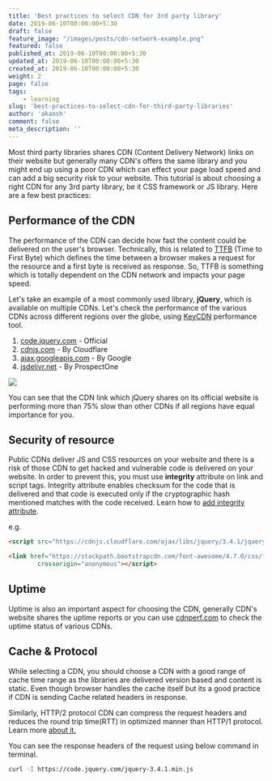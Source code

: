 ```yaml
---
title: 'Best practices to select CDN for 3rd party library'
date: 2019-06-10T00:00:00+5:30
draft: false
feature_image: "/images/posts/cdn-network-example.png"
featured: false
published_at: 2019-06-10T00:00:00+5:30
updated_at: 2019-06-10T00:00:00+5:30
created_at: 2019-06-10T00:00:00+5:30
weight: 2
page: false
tags: 
    - learning
slug: 'best-practices-to-select-cdn-for-third-party-libraries'
author: 'akansh'
comment: false
meta_description: ''
---
```


Most third party libraries shares CDN (Content Delivery Network) links on their website but generally many CDN's offers the same library and you might end up using a poor CDN which can effect your page load speed and can add a big security risk to your website. This tutorial is about choosing a right CDN for any 3rd party library, be it CSS framework or JS library. Here are a few best practices: 

## Performance of the CDN
The performance of the CDN can decide how fast the content could be delivered on the user's browser. Technically, this is related to [TTFB](https://en.wikipedia.org/wiki/Time_to_first_byte) (Time to First Byte) which defines the time between a browser makes a request for the resource and a first byte is received as response. So, TTFB is something which is totally dependent on the CDN network and impacts your page speed. 

Let's take an example of a most commonly used library, **jQuery**, which is available on multiple CDNs. Let's check the performance of the various CDNs across different regions over the globe, using [KeyCDN](https://tools.keycdn.com/performance) performance tool.

1. [code.jquery.com](https://code.jquery.com/jquery-3.4.1.min.js) - Official
2. [cdnjs.com](https://cdnjs.cloudflare.com/ajax/libs/jquery/3.4.1/jquery.min.js) - By Cloudflare
3. [ajax.googleapis.com](https://ajax.googleapis.com/ajax/libs/jquery/3.4.1/jquery.min.js) - By Google
4. [jsdelivr.net](https://cdn.jsdelivr.net/npm/jquery@3.4.1/dist/jquery.min.js) - By ProspectOne

![](/images/posts/cdn-ttfb-comparison.jpg)

You can see that the CDN link which jQuery shares on its official website is performing more than 75% slow than other CDNs if all regions have equal importance for you.

## Security of resource

Public CDNs deliver JS and CSS resources on your website and there is a risk of those CDN to get hacked and vulnerable code is delivered on your website. In order to prevent this, you must use **integrity** attribute on link and script tags. Integrity attribute enables checksum for the code that is delivered and that code is executed only if the cryptographic hash mentioned matches with the code received. Learn how to [add integrity attribute](https://developer.mozilla.org/en-US/docs/Web/Security/Subresource_Integrity#Using_Subresource_Integrity). 

e.g.
```html
<script src="https://cdnjs.cloudflare.com/ajax/libs/jquery/3.4.1/jquery.min.js" integrity="sha384-vk5WoKIaW/vJyUAd9n/wmopsmNhiy+L2Z+SBxGYnUkunIxVxAv/UtMOhba/xskxh"   		crossorigin="anonymous"></link>
```

```html
<link href="https://stackpath.bootstrapcdn.com/font-awesome/4.7.0/css/font-awesome.min.css" integrity="sha384-vk5WoKIaW/vJyUAd9n/wmopsmNhiy+L2Z+SBxGYnUkunIxVxAv/UtMOhba/xskxh"
        crossorigin="anonymous"></script>
```


## Uptime
Uptime is also an important aspect for choosing the CDN, generally CDN's website shares the uptime reports or you can use [cdnperf.com](https://www.cdnperf.com/#!rum) to check the uptime status of various CDNs. 

## Cache & Protocol
While selecting a CDN, you should choose a CDN with a good range of cache time range as the libraries are delivered version based and content is static. Even though browser handles the cache itself but its a good practice if CDN is sending Cache related headers in response. 

Similarly, HTTP/2 protocol CDN can compress the request headers and reduces the round trip time(RTT) in optimized manner than HTTP/1 protocol. Learn more [about it.](https://www.keycdn.com/blog/http2-cdn)

You can see the response headers of the request using below command in terminal.
```sh
curl -I https://code.jquery.com/jquery-3.4.1.min.js
```
